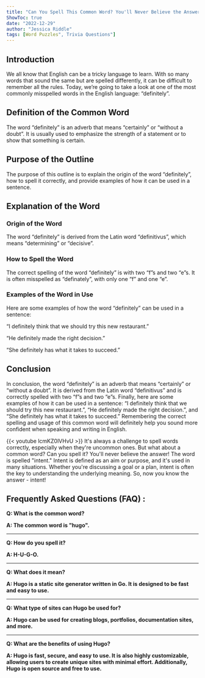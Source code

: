 ```yaml
---
title: "Can You Spell This Common Word? You'll Never Believe the Answer!"
ShowToc: true 
date: "2022-12-29"
author: "Jessica Riddle" 
tags: [Word Puzzles", Trivia Questions"]
---
```

## Introduction 
We all know that English can be a tricky language to learn. With so many words that sound the same but are spelled differently, it can be difficult to remember all the rules. Today, we’re going to take a look at one of the most commonly misspelled words in the English language: “definitely”. 

## Definition of the Common Word
The word “definitely” is an adverb that means “certainly” or “without a doubt”. It is usually used to emphasize the strength of a statement or to show that something is certain. 

## Purpose of the Outline
The purpose of this outline is to explain the origin of the word “definitely”, how to spell it correctly, and provide examples of how it can be used in a sentence. 

## Explanation of the Word

### Origin of the Word
The word “definitely” is derived from the Latin word “definitivus”, which means “determining” or “decisive”. 

### How to Spell the Word
The correct spelling of the word “definitely” is with two “f”s and two “e”s. It is often misspelled as “definately”, with only one “f” and one “e”. 

### Examples of the Word in Use
Here are some examples of how the word “definitely” can be used in a sentence: 

“I definitely think that we should try this new restaurant.”

“He definitely made the right decision.”

“She definitely has what it takes to succeed.”

## Conclusion
In conclusion, the word “definitely” is an adverb that means “certainly” or “without a doubt”. It is derived from the Latin word “definitivus” and is correctly spelled with two “f”s and two “e”s. Finally, here are some examples of how it can be used in a sentence: “I definitely think that we should try this new restaurant.”, “He definitely made the right decision.”, and “She definitely has what it takes to succeed.” Remembering the correct spelling and usage of this common word will definitely help you sound more confident when speaking and writing in English.

{{< youtube lcmKZ0lVHvU >}} 
It's always a challenge to spell words correctly, especially when they're uncommon ones. But what about a common word? Can you spell it? You'll never believe the answer! The word is spelled "intent." Intent is defined as an aim or purpose, and it's used in many situations. Whether you're discussing a goal or a plan, intent is often the key to understanding the underlying meaning. So, now you know the answer - intent!

## Frequently Asked Questions (FAQ) :
**Q: What is the common word?**

**A: The common word is "hugo".**

---

**Q: How do you spell it?**

**A: H-U-G-O.**

---

**Q: What does it mean?**

**A: Hugo is a static site generator written in Go. It is designed to be fast and easy to use.**

---

**Q: What type of sites can Hugo be used for?**

**A: Hugo can be used for creating blogs, portfolios, documentation sites, and more.**

---

**Q: What are the benefits of using Hugo?**

**A: Hugo is fast, secure, and easy to use. It is also highly customizable, allowing users to create unique sites with minimal effort. Additionally, Hugo is open source and free to use.**





